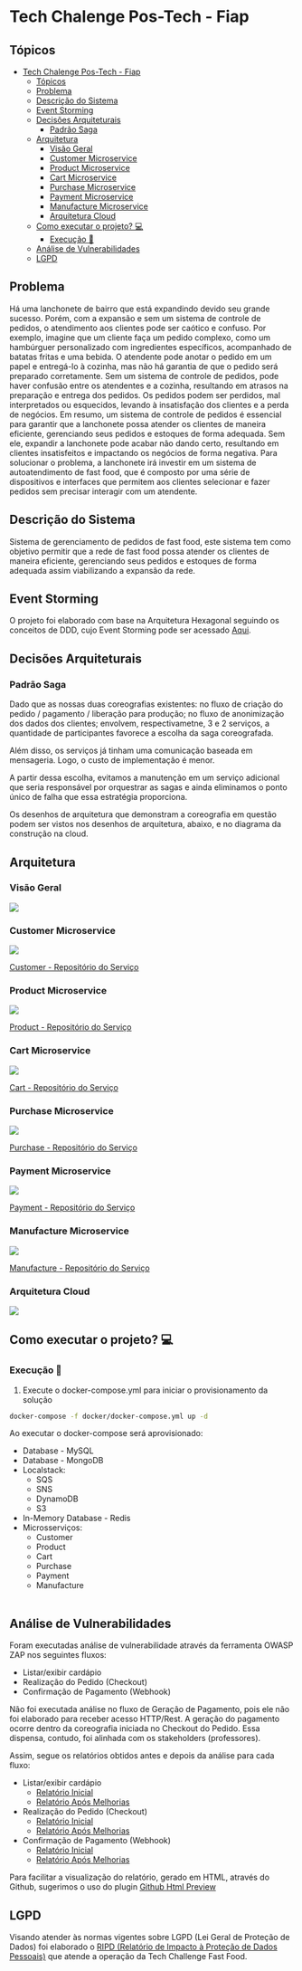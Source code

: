 # Tech Chalenge Pos-Tech - Fiap

## Tópicos

- [Tech Chalenge Pos-Tech - Fiap](#tech-chalenge-pos-tech---fiap)
  - [Tópicos](#tópicos)
  - [Problema](#problema)
  - [Descrição do Sistema](#descrição-do-sistema)
  - [Event Storming](#event-storming)
  - [Decisões Arquiteturais](#decisões-arquiteturais)
    - [Padrão Saga](#padrão-saga)
  - [Arquitetura](#arquitetura)
    - [Visão Geral](#visão-geral)
    - [Customer Microservice](#customer-microservice)
    - [Product Microservice](#product-microservice)
    - [Cart Microservice](#cart-microservice)
    - [Purchase Microservice](#purchase-microservice)
    - [Payment Microservice](#payment-microservice)
    - [Manufacture Microservice](#manufacture-microservice)
    - [Arquitetura Cloud](#arquitetura-cloud)
  - [Como executar o projeto? 💻](#como-executar-o-projeto-)
    - [Execução 🏃](#execução-)
  - [Análise de Vulnerabilidades](#análise-de-vulnerabilidades)
  - [LGPD](#lgpd)



## Problema
Há uma lanchonete de bairro que está expandindo devido seu grande sucesso. Porém, com a expansão e sem um sistema de controle de pedidos, o atendimento aos clientes pode ser caótico e confuso. Por exemplo, imagine que um cliente faça um pedido complexo, como um hambúrguer personalizado com ingredientes específicos, acompanhado de batatas fritas e uma bebida. O atendente pode anotar o pedido em um papel e entregá-lo à cozinha, mas não há garantia de que o pedido será preparado corretamente. Sem um sistema de controle de pedidos, pode haver confusão entre os atendentes e a cozinha, resultando em atrasos na preparação e entrega dos pedidos. Os pedidos podem ser perdidos, mal interpretados ou esquecidos, levando à insatisfação dos clientes e a perda de negócios. Em resumo, um sistema de controle de pedidos é essencial para garantir que a lanchonete possa atender os clientes de maneira eficiente, gerenciando seus pedidos e estoques de forma adequada. Sem ele, expandir a lanchonete pode acabar não dando certo, resultando em clientes insatisfeitos e impactando os negócios de forma negativa. Para solucionar o problema, a lanchonete irá investir em um sistema de autoatendimento de fast food, que é composto por uma série de dispositivos e interfaces que permitem aos clientes selecionar e fazer pedidos sem precisar interagir com um atendente.

## Descrição do Sistema
Sistema de gerenciamento de pedidos de fast food, este sistema tem como objetivo permitir que a rede de fast food possa atender os clientes de maneira eficiente, gerenciando seus pedidos e estoques de forma adequada assim viabilizando a expansão da rede. 

## Event Storming

O projeto foi elaborado com base na Arquitetura Hexagonal seguindo os conceitos de DDD, cujo Event Storming pode ser acessado [Aqui](https://miro.com/app/board/uXjVM5IDnUo=/?share_link_id=798761038531).

## Decisões Arquiteturais

### Padrão Saga

Dado que as nossas duas coreografias existentes: no fluxo de criação do pedido / pagamento / liberação para produção; no fluxo de anonimização dos dados dos clientes; envolvem, respectivametne, 3 e 2 serviços, a quantidade de participantes favorece a escolha da saga coreografada. 

Além disso, os serviços já tinham uma comunicação baseada em mensageria. Logo, o custo de implementação é menor.

A partir dessa escolha, evitamos a manutenção em um serviço adicional que seria responsável por orquestrar as sagas e ainda eliminamos o ponto único de falha que essa estratégia proporciona.

Os desenhos de arquitetura que demonstram a coreografia em questão podem ser vistos nos desenhos de arquitetura, abaixo, e no diagrama da construção na cloud.

## Arquitetura

### Visão Geral

<img src="./doc/c4/microservices-c1.png">

### Customer Microservice

<img src="./doc/c4/customer-microservice-c2.png">

[Customer - Repositório do Serviço](https://github.com/fiap-postech/customer-microservice)

### Product Microservice

<img src="./doc/c4/product-microservice-c2.png">

[Product - Repositório do Serviço](https://github.com/fiap-postech/product-microservice)

### Cart Microservice

<img src="./doc/c4/cart-microservice-c2.png">

[Cart - Repositório do Serviço](https://github.com/fiap-postech/cart-microservice)

### Purchase Microservice

<img src="./doc/c4/purchase-microservice-c2.png">

[Purchase - Repositório do Serviço](https://github.com/fiap-postech/purchase-microservice)

### Payment Microservice

<img src="./doc/c4/payment-microservice-c2.png">

[Payment - Repositório do Serviço](https://github.com/fiap-postech/payment-microservice)

### Manufacture Microservice

<img src="./doc/c4/manufacture-microservice-c2.png">

[Manufacture - Repositório do Serviço](https://github.com/fiap-postech/manufacture-microservice)

### Arquitetura Cloud

<img src="./doc/cloud/tech-challenge-architecture-cloud.png">

## Como executar o projeto? 💻

### Execução 🏃

1. Execute o docker-compose.yml para iniciar o provisionamento da solução
```sh
docker-compose -f docker/docker-compose.yml up -d
```
Ao executar o docker-compose será aprovisionado:
* Database - MySQL 
* Database - MongoDB
* Localstack:
  * SQS
  * SNS
  * DynamoDB
  * S3
* In-Memory Database - Redis
* Microsserviços:
  * Customer
  * Product
  * Cart
  * Purchase
  * Payment
  * Manufacture
  <br><br>

## Análise de Vulnerabilidades

Foram executadas análise de vulnerabilidade através da ferramenta OWASP ZAP nos seguintes fluxos:

- Listar/exibir cardápio
- Realização do Pedido (Checkout)
- Confirmação de Pagamento (Webhook)

Não foi executada análise no fluxo de Geração de Pagamento, pois ele não foi elaborado para receber acesso HTTP/Rest. A geração do pagamento ocorre dentro da coreografia iniciada no Checkout do Pedido. Essa dispensa, contudo, foi alinhada com os stakeholders (professores).

Assim, segue os relatórios obtidos antes e depois da análise para cada fluxo:

- Listar/exibir cardápio
  - [Relatório Inicial](/doc/owasp/reports/antes/2024-03-14-ZAP-Report-Cardápio.html)
  - [Relatório Após Melhorias](/doc/owasp/reports/depois/2024-03-14-ZAP-Report-Cardápio.html)
- Realização do Pedido (Checkout)
  - [Relatório Inicial](/doc/owasp/reports/antes/2024-03-14-ZAP-Report-Checkout.html)
  - [Relatório Após Melhorias](/doc/owasp/reports/depois/2024-03-14-ZAP-Report-Checkout.html)
- Confirmação de Pagamento (Webhook)
  - [Relatório Inicial](/doc/owasp/reports/antes/2024-03-14-ZAP-Report-Confirmação_Pagamento.html)
  - [Relatório Após Melhorias](/doc/owasp/reports/depois/2024-03-14-ZAP-Report-Confirmação_Pagamento.html)

Para facilitar a visualização do relatório, gerado em HTML, através do Github, sugerimos o uso do plugin [Github Html Preview](https://chromewebstore.google.com/detail/github-html-preview/pmpjligbgooljdpakhophgddmcipglna?pli=1)

## LGPD

Visando atender às normas vigentes sobre LGPD (Lei Geral de Proteção de Dados) foi elaborado o [RIPD (Relatório de Impacto à Proteção de Dados Pessoais)](/doc/lgpd/tech_challenge_ripd.pdf) que atende a operação da Tech Challenge Fast Food.

